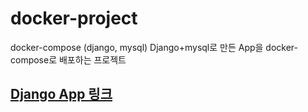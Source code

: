 # docker-project
docker-compose (django, mysql)
Django+mysql로 만든 App을 docker-compose로 배포하는 프로젝트

[Django App 링크](https://github.com/naa02/django-mysite)
---

